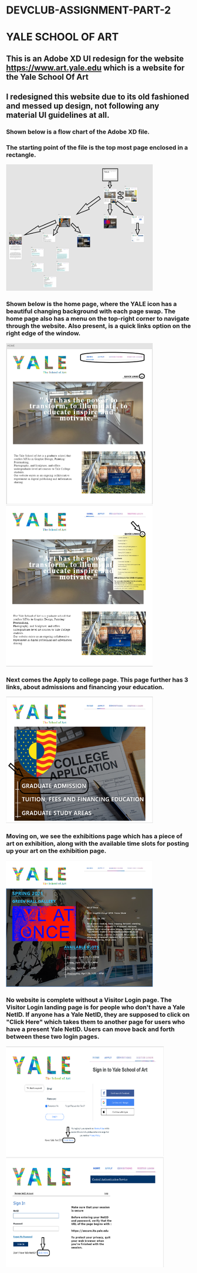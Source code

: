 # DEVCLUB-ASSIGNMENT-PART-2
# YALE SCHOOL OF ART


## This is an Adobe XD UI redesign for the website https://www.art.yale.edu which is a website for the Yale School Of Art
## I redesigned this website due to its old fashioned  and messed up design, not following any material UI guidelines at all.

### Shown below is a flow chart of the Adobe XD file. 
### The starting point of the file is the top most page enclosed in a rectangle.
<img src="./flow_chart.png" width="400px" height="345px"/>   

### Shown below is the home page, where the YALE icon has a beautiful changing background with each page swap. The home page also has a menu on the top-right corner to navigate through the website. Also present, is a quick links option on the right edge of the window.
<img src="./home_page.png" width="400px" height="440px"/>          <img src="./home_page_2.png" width="400px" height="440px"/>   

### Next comes the Apply to college page. This page further has 3 links, about admissions and financing your education.
<img src="./Apply_page.png" width="400px" height="345px"/>   

### Moving on, we see the exhibitions page which has a piece of art on exhibition, along with the available time slots for posting up your art on the exhibition page.
<img src="./Exhibitions_page.PNG" width="400px" height="345px"/>   

### No website is complete without a Visitor Login page. The Visitor Login landing page is for people who don't have a Yale NetID. If anyone has a Yale NetID,  they are supposed to click on "Click Here" which takes them to another page for users who have a present Yale NetID. Users can move back and forth between these two login pages.
<img src="./visitor_login_1.png" width="430px" height="300px"/>   <img src="./visitor_login_2.png" width="430px" height="300px"/>   



